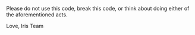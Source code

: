Please do not use this code, break this code, or think about doing either of the aforementioned acts.

Love,
Iris Team
